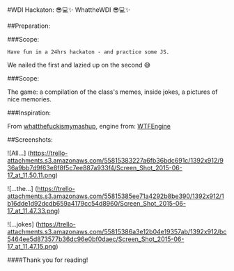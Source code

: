 #WDI Hackaton: :sunglasses::computer::sparkles: WhattheWDI :sunglasses::computer::sparkles:

##Preparation:

###Scope:

    Have fun in a 24hrs hackaton - and practice some JS. 
  We nailed the first and lazied up on the second :sweat_smile:
  
###Scope:

The game: a compilation of the class's memes, inside jokes, a pictures of nice memories. 

###Inspiration:

From [whatthefuckismymashup](http://whatthefuckismymashup.com/ "whatthefuckismymashup"), engine from: [WTFEngine](https://github.com/soulwire/WTFEngine "WTFEngine")

##Screenshots:

![All...]
(https://trello-attachments.s3.amazonaws.com/55815383227a6fb36bdc691c/1392x912/936a9bb7d9f63e8f8f5c7ee887a933f4/Screen_Shot_2015-06-17_at_11.50.11.png)

![...the...]
(https://trello-attachments.s3.amazonaws.com/55815385ee71a4292b8be390/1392x912/1b16dde1d92dcdb659a4179cc54d8960/Screen_Shot_2015-06-17_at_11.47.33.png)

![...jokes]
(https://trello-attachments.s3.amazonaws.com/55815386a3e12b04e19357ab/1392x912/bc5464ee5d873577b36dc96e0bf0daec/Screen_Shot_2015-06-17_at_11.47.15.png)

####Thank you for reading!
